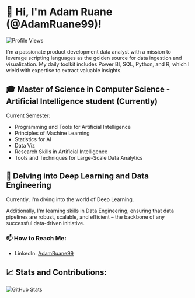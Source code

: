 # 👋 Hi, I'm Adam Ruane (@AdamRuane99)!

![Profile Views](https://komarev.com/ghpvc/?username=AdamRuane99)

I'm a passionate product development data analyst with a mission to leverage scripting languages as the golden source for data ingestion and visualization. My daily toolkit includes Power BI, SQL, Python, and R, which I wield with expertise to extract valuable insights.

## 🎓 Master of Science in Computer Science - Artificial Intelligence student  (Currently)
Current Semester:

- Programming and Tools for Artificial Intelligence 
- Principles of Machine Learning 
- Statistics for AI 
- Data Viz 
- Research Skills in Artificial Intelligence 
- Tools and Techniques for Large-Scale Data Analytics 

## 🚀 Delving into Deep Learning and Data Engineering

Currently, I'm diving into the world of Deep Learning.

Additionally, I'm learning skills in Data Engineering, ensuring that data pipelines are robust, scalable, and efficient – the backbone of any successful data-driven initiative.

### 📫 How to Reach Me:

- LinkedIn: [AdamRuane99](www.linkedin.com/in/adam-ruane)

## 📈 Stats and Contributions:

![GitHub Stats](https://github-readme-stats.vercel.app/api?username=AdamRuane99&show_icons=true&count_private=true&hide=prs&theme=radical)


